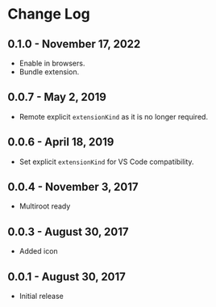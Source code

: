 # Change Log

## 0.1.0 - November 17, 2022
- Enable in browsers.
- Bundle extension.

## 0.0.7 - May 2, 2019
- Remote explicit `extensionKind` as it is no longer required.

## 0.0.6 - April 18, 2019
- Set explicit `extensionKind` for VS Code compatibility.

## 0.0.4 - November 3, 2017
- Multiroot ready

## 0.0.3 - August 30, 2017
- Added icon

## 0.0.1 - August 30, 2017
- Initial release